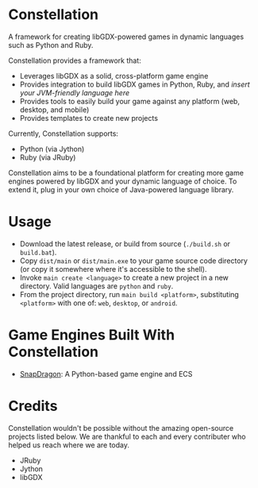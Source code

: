 # Constellation

A framework for creating libGDX-powered games in dynamic languages such as Python and Ruby. 

Constellation provides a framework that:

- Leverages libGDX as a solid, cross-platform game engine
- Provides integration to build libGDX games in Python, Ruby, and *insert your JVM-friendly language here*
- Provides tools to easily build your game against any platform (web, desktop, and mobile)
- Provides templates to create new projects

Currently, Constellation supports:

- Python (via Jython)
- Ruby (via JRuby)

Constellation aims to be a foundational platform for creating more game engines powered by libGDX and your dynamic language of choice. To extend it, plug in your own choice of Java-powered language library.

# Usage

- Download the latest release, or build from source (`./build.sh` or `build.bat`).
- Copy `dist/main` or `dist/main.exe` to your game source code directory (or copy it somewhere where it's accessible to the shell).
- Invoke `main create <language>` to create a new project in a new directory. Valid languages are `python` and `ruby`.
- From the project directory, run `main build <platform>`, substituting `<platform>` with one of: `web`, `desktop`, or `android`.

# Game Engines Built With Constellation

- [SnapDragon](https://github.com/ashes999/SnapDragon):  A Python-based game engine and ECS

# Credits

Constellation wouldn't be possible without the amazing open-source projects listed below. We are thankful to each and every contributer who helped us reach where we are today.

- JRuby
- Jython
- libGDX

